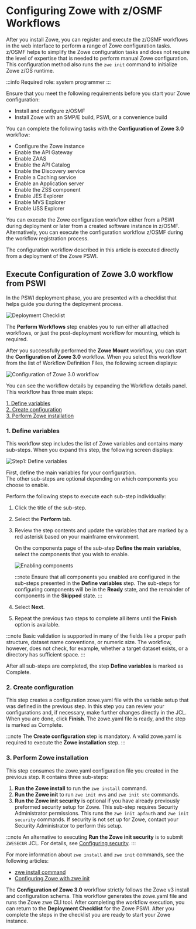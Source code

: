 # Configuring Zowe with z/OSMF Workflows

After you install Zowe, you can register and execute the z/OSMF workflows in the web interface to perform a range of
Zowe configuration tasks. z/OSMF helps to simplify the Zowe configuration tasks and does not require the level of
expertise that is needed to perform manual Zowe configuration. This configuration method also runs the `zwe init`
command to initialize Zowe z/OS runtime.

:::info Required role: system programmer
:::

Ensure that you meet the following requirements before you start your Zowe configuration:

- Install and configure z/OSMF
- Install Zowe with an SMP/E build, PSWI, or a convenience build

You can complete the following tasks with the **Configuration of Zowe 3.0** workflow:

- Configure the Zowe instance
- Enable the API Gateway
- Enable ZAAS
- Enable the API Catalog
- Enable the Discovery service
- Enable a Caching service
- Enable an Application server
- Enable the ZSS component
- Enable JES Explorer
- Enable MVS Explorer
- Enable USS Explorer

You can execute the Zowe configuration workflow either from a PSWI during deployment or later from a created software
instance in z/OSMF. Alternatively, you can execute the configuration workflow z/OSMF during the workflow registration
process.

The configuration workflow described in this article is executed directly from a deployment of the Zowe PSWI.

## Execute Configuration of Zowe 3.0 workflow from PSWI

In the PSWI deployment phase, you are presented with a checklist that helps guide you during the deployment process.

![Deployment Checklist](../images/zosmf/perform-workflows.png)

The **Perform Workflows** step enables you to run either all attached workflows, or just the
post-deployment workflow for mounting, which is required.

After you successfully performed the **Zowe Mount** workflow, you can start the **Configuration of Zowe 3.0** workflow.
When you select this workflow from the list of Workflow Definition Files, the following screen displays: 

![Configuration of Zowe 3.0 workflow](../images/zosmf/workflow-zoweConfiguration.png)

You can see the workflow details by expanding the Workflow details panel.
This workflow has three main steps:

[1. Define variables](#1-define-variables)  
[2. Create configuration](#2-create-configuration)  
[3. Perform Zowe installation](#3-perform-zowe-installation)

### 1. **Define variables**

This workflow step includes the list of Zowe variables and contains many sub-steps.
When you expand this step, the following screen displays: 

![Step1: Define variables](../images/zosmf/workflow-defineVariables.png)

First, define the main variables for your configuration.   
The other sub-steps are optional depending on which components you choose to enable.

Perform the following steps to execute each sub-step individually:

1. Click the title of the sub-step.
2. Select the **Perform** tab.
3. Review the step contents and update the variables that are marked by a red asterisk based on your mainframe environment.

   On the components page of the sub-step **Define the main variables**, select the components that you wish to enable. 

    ![Enabling components](../images/zosmf/workflow-componentsVariables.png)

   :::note
   Ensure that all components you enabled are  configured in the sub-steps presented in the **Define variables** step. 
   The sub-steps for configuring components will be in the **Ready** state, and the remainder of components in the **Skipped** state.
   :::

4. Select **Next**. 
5. Repeat the previous two steps to complete all items until the **Finish** option is available.

:::note
Basic validation is supported in many of the fields like a proper path structure, dataset name conventions, or numeric size.
The workflow, however, does not check, for example, whether a target dataset exists, or a directory has sufficient space.
:::

After all sub-steps are completed, the step **Define variables** is marked as Complete.

### 2. **Create configuration**

This step creates a configuration zowe.yaml file with the variable setup that was defined in the previous step. 
In this step you can review your configurations and, if necessary, make further changes directly in the JCL. 
When you are done, click **Finish**. The zowe.yaml file is ready, and the step is marked as Complete.

:::note
The **Create configuration** step is mandatory. A valid zowe.yaml is required to execute the **Zowe installation** step.
:::

### 3. **Perform Zowe installation**

This step consumes the zowe.yaml configuration file you created in the previous step. It contains three sub-steps:

1. **Run the Zowe install** to run the `zwe install` command.
2. **Run the Zowe init** to run `zwe init mvs` and `zwe init stc` commands.
3. **Run the Zowe init security** is optional if you have already previously preformed security setup for Zowe. This sub-step requires Security Administrator permissions. This runs the `zwe init apfauth` and `zwe init security` commands. If security is not set up for Zowe, contact your Security Administrator to perform this setup.

:::note
An alternative to executing **Run the Zowe init security** is to submit `ZWESECUR` JCL. For details, see [Configuring security](configuring-security.md).
:::

For more information about `zwe install` and `zwe init` commands, see the following articles:
* [zwe install command](../appendix/zwe_server_command_reference/zwe/zwe-install.md)
* [Configuring Zowe with zwe init](initialize-zos-system.md)

The **Configuration of Zowe 3.0** workflow strictly follows the Zowe v3 install and configuration schema. This workflow generates the zowe.yaml file and runs the Zowe zwe CLI tool.
After completing the workflow execution, you can return to the **Deployment Checklist** for the Zowe PSWI. 
After you complete the steps in the checklist you are ready to start your Zowe instance.
